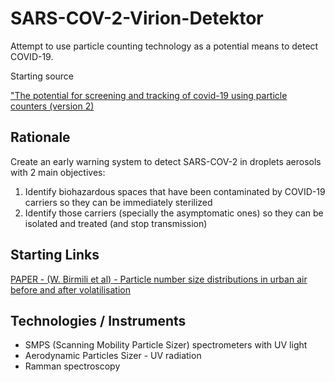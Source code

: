 # SARS-COV-2-Virion-Detektor
Attempt to use particle counting technology as a potential means to detect COVID-19.

Starting source

["The potential for screening and tracking of covid-19 using particle counters (version 2)](https://necsi.edu/the-potential-for-screening-and-tracking-of-covid19-using-particle-counters)

## Rationale

Create an early warning system to detect SARS-COV-2 in droplets aerosols with 2 main objectives:

 1) Identify biohazardous spaces that have been contaminated by COVID-19 carriers so they can be immediately sterilized
 2) Identify those carriers (specially the asymptomatic ones) so they can be isolated and treated (and stop transmission)

## Starting Links

[PAPER - (W. Birmili et al) - Particle number size distributions in urban air before and after volatilisation](https://www.atmos-chem-phys.net/10/4643/2010/)

## Technologies / Instruments

* SMPS (Scanning Mobility Particle Sizer) spectrometers with UV light
* Aerodynamic Particles Sizer - UV radiation
* Ramman spectroscopy
